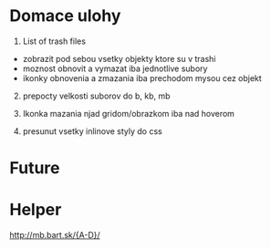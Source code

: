 # Domace ulohy

1. List of trash files
- zobrazit pod sebou vsetky objekty ktore su v trashi
- moznost obnovit a vymazat iba jednotlive subory
- ikonky obnovenia a zmazania iba prechodom mysou cez objekt

2. prepocty velkosti suborov do b, kb, mb

3. Ikonka mazania njad gridom/obrazkom iba nad hoverom

4. presunut vsetky inlinove styly do css

# Future

# Helper

http://mb.bart.sk/{A-D}/